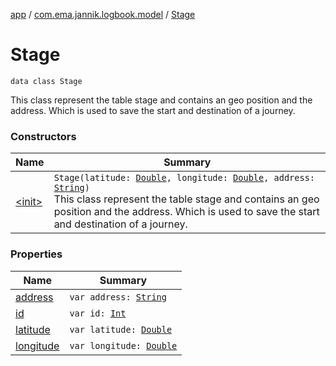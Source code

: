 [app](../../index.md) / [com.ema.jannik.logbook.model](../index.md) / [Stage](./index.md)

# Stage

`data class Stage`

This class represent the table stage and contains an geo position and the address.
Which is used to save the start and destination of a journey.

### Constructors

| Name | Summary |
|---|---|
| [&lt;init&gt;](-init-.md) | `Stage(latitude: `[`Double`](https://kotlinlang.org/api/latest/jvm/stdlib/kotlin/-double/index.html)`, longitude: `[`Double`](https://kotlinlang.org/api/latest/jvm/stdlib/kotlin/-double/index.html)`, address: `[`String`](https://kotlinlang.org/api/latest/jvm/stdlib/kotlin/-string/index.html)`)`<br>This class represent the table stage and contains an geo position and the address. Which is used to save the start and destination of a journey. |

### Properties

| Name | Summary |
|---|---|
| [address](address.md) | `var address: `[`String`](https://kotlinlang.org/api/latest/jvm/stdlib/kotlin/-string/index.html) |
| [id](id.md) | `var id: `[`Int`](https://kotlinlang.org/api/latest/jvm/stdlib/kotlin/-int/index.html) |
| [latitude](latitude.md) | `var latitude: `[`Double`](https://kotlinlang.org/api/latest/jvm/stdlib/kotlin/-double/index.html) |
| [longitude](longitude.md) | `var longitude: `[`Double`](https://kotlinlang.org/api/latest/jvm/stdlib/kotlin/-double/index.html) |
